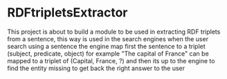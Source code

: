 # RDFtripletsExtractor
This project is about to build a module to be used in extracting RDF triplets from a sentence, this way is used in the search engines when the user search using a sentence the engine map first the sentence to a triplet (subject, predicate, object) for example "The capital of France" can be mapped to a triplet of (Capital, France, ?) and then its up to the engine to find the entity missing to get back the right answer to the user
